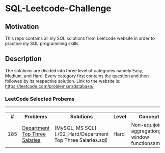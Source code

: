 
# SQL-Leetcode-Challenge 

## Motivation
This repo contains all my SQL solutions from Leetcode website in order to practice my SQL programming skills.

## Description
The solutions are divided into three level of categories namely Easy, Medium, and Hard. Every category first contains the question and then followed by its respective solution.
Link to the website is: https://leetcode.com/problemset/database/

### LeetCode Selected Probems
---

| \# | Problems | Solutions | Level | Concept |
|----|----------|-----------|------| --------|
| 185 | [Department Top Three Salaries](https://leetcode.com/problems/department-top-three-salaries) | [MySQL, MS SQL](./02_Hard/Department Top Three Salaries.sql) | Hard | Non-equijoin; aggregation; window functionsample |

